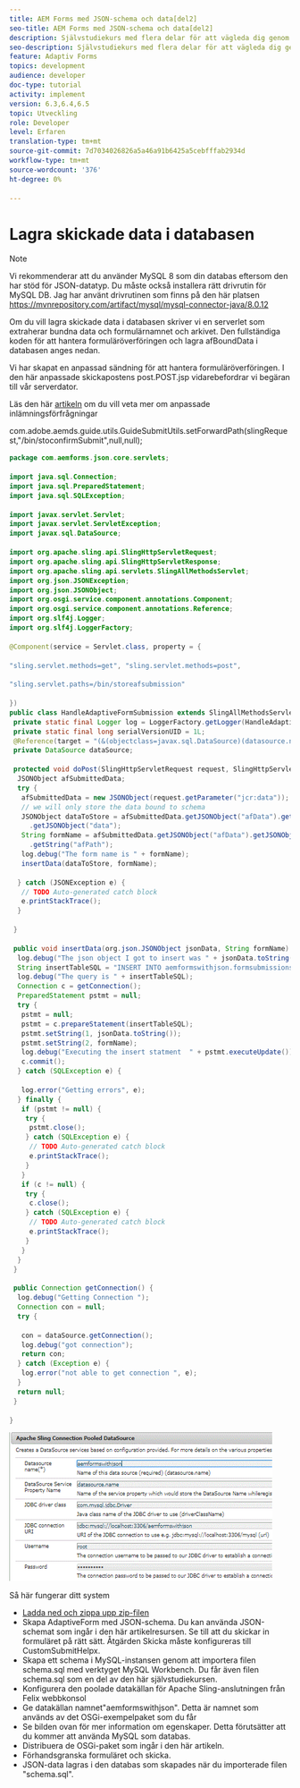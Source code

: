 ```yaml
---
title: AEM Forms med JSON-schema och data[del2]
seo-title: AEM Forms med JSON-schema och data[del2]
description: Självstudiekurs med flera delar för att vägleda dig genom stegen som ingår i att skapa ett adaptivt formulär med JSON-schema och fråga om skickade data.
seo-description: Självstudiekurs med flera delar för att vägleda dig genom stegen som ingår i att skapa ett adaptivt formulär med JSON-schema och fråga om skickade data.
feature: Adaptiv Forms
topics: development
audience: developer
doc-type: tutorial
activity: implement
version: 6.3,6.4,6.5
topic: Utveckling
role: Developer
level: Erfaren
translation-type: tm+mt
source-git-commit: 7d7034026826a5a46a91b6425a5cebfffab2934d
workflow-type: tm+mt
source-wordcount: '376'
ht-degree: 0%

---
```



# Lagra skickade data i databasen


>[!NOTE]
>
>Vi rekommenderar att du använder MySQL 8 som din databas eftersom den har stöd för JSON-datatyp. Du måste också installera rätt drivrutin för MySQL DB. Jag har använt drivrutinen som finns på den här platsen https://mvnrepository.com/artifact/mysql/mysql-connector-java/8.0.12

Om du vill lagra skickade data i databasen skriver vi en serverlet som extraherar bundna data och formulärnamnet och arkivet. Den fullständiga koden för att hantera formuläröverföringen och lagra afBoundData i databasen anges nedan.

Vi har skapat en anpassad sändning för att hantera formuläröverföringen. I den här anpassade skickapostens post.POST.jsp vidarebefordrar vi begäran till vår serverdator.

Läs den här [artikeln](https://helpx.adobe.com/experience-manager/kt/forms/using/custom-submit-aem-forms-article.html) om du vill veta mer om anpassade inlämningsförfrågningar

com.adobe.aemds.guide.utils.GuideSubmitUtils.setForwardPath(slingRequest,&quot;/bin/stoconfirmSubmit&quot;,null,null);

```java
package com.aemforms.json.core.servlets;

import java.sql.Connection;
import java.sql.PreparedStatement;
import java.sql.SQLException;

import javax.servlet.Servlet;
import javax.servlet.ServletException;
import javax.sql.DataSource;

import org.apache.sling.api.SlingHttpServletRequest;
import org.apache.sling.api.SlingHttpServletResponse;
import org.apache.sling.api.servlets.SlingAllMethodsServlet;
import org.json.JSONException;
import org.json.JSONObject;
import org.osgi.service.component.annotations.Component;
import org.osgi.service.component.annotations.Reference;
import org.slf4j.Logger;
import org.slf4j.LoggerFactory;

@Component(service = Servlet.class, property = {

"sling.servlet.methods=get", "sling.servlet.methods=post",

"sling.servlet.paths=/bin/storeafsubmission"

})
public class HandleAdaptiveFormSubmission extends SlingAllMethodsServlet {
 private static final Logger log = LoggerFactory.getLogger(HandleAdaptiveFormSubmission.class);
 private static final long serialVersionUID = 1L;
 @Reference(target = "(&(objectclass=javax.sql.DataSource)(datasource.name=aemformswithjson))")
 private DataSource dataSource;

 protected void doPost(SlingHttpServletRequest request, SlingHttpServletResponse response) throws ServletException {
  JSONObject afSubmittedData;
  try {
   afSubmittedData = new JSONObject(request.getParameter("jcr:data"));
   // we will only store the data bound to schema
   JSONObject dataToStore = afSubmittedData.getJSONObject("afData").getJSONObject("afBoundData")
     .getJSONObject("data");
   String formName = afSubmittedData.getJSONObject("afData").getJSONObject("afSubmissionInfo")
     .getString("afPath");
   log.debug("The form name is " + formName);
   insertData(dataToStore, formName);

  } catch (JSONException e) {
   // TODO Auto-generated catch block
   e.printStackTrace();
  }

 }

 public void insertData(org.json.JSONObject jsonData, String formName) {
  log.debug("The json object I got to insert was " + jsonData.toString());
  String insertTableSQL = "INSERT INTO aemformswithjson.formsubmissions(formdata,formname) VALUES(?,?)";
  log.debug("The query is " + insertTableSQL);
  Connection c = getConnection();
  PreparedStatement pstmt = null;
  try {
   pstmt = null;
   pstmt = c.prepareStatement(insertTableSQL);
   pstmt.setString(1, jsonData.toString());
   pstmt.setString(2, formName);
   log.debug("Executing the insert statment  " + pstmt.executeUpdate());
   c.commit();
  } catch (SQLException e) {

   log.error("Getting errors", e);
  } finally {
   if (pstmt != null) {
    try {
     pstmt.close();
    } catch (SQLException e) {
     // TODO Auto-generated catch block
     e.printStackTrace();
    }
   }
   if (c != null) {
    try {
     c.close();
    } catch (SQLException e) {
     // TODO Auto-generated catch block
     e.printStackTrace();
    }
   }
  }
 }

 public Connection getConnection() {
  log.debug("Getting Connection ");
  Connection con = null;
  try {

   con = dataSource.getConnection();
   log.debug("got connection");
   return con;
  } catch (Exception e) {
   log.error("not able to get connection ", e);
  }
  return null;
 }

}
```

![anslutningpool](assets/connectionpooled.gif)

Så här fungerar ditt system

* [Ladda ned och zippa upp zip-filen](assets/aemformswithjson.zip)
* Skapa AdaptiveForm med JSON-schema. Du kan använda JSON-schemat som ingår i den här artikelresursen. Se till att du skickar in formuläret på rätt sätt. Åtgärden Skicka måste konfigureras till CustomSubmitHelpx.
* Skapa ett schema i MySQL-instansen genom att importera filen schema.sql med verktyget MySQL Workbench. Du får även filen schema.sql som en del av den här självstudiekursen.
* Konfigurera den poolade datakällan för Apache Sling-anslutningen från Felix webbkonsol
* Ge datakällan namnet&quot;aemformswithjson&quot;. Detta är namnet som används av det OSGi-exempelpaket som du får
* Se bilden ovan för mer information om egenskaper. Detta förutsätter att du kommer att använda MySQL som databas.
* Distribuera de OSGi-paket som ingår i den här artikeln.
* Förhandsgranska formuläret och skicka.
* JSON-data lagras i den databas som skapades när du importerade filen &quot;schema.sql&quot;.
